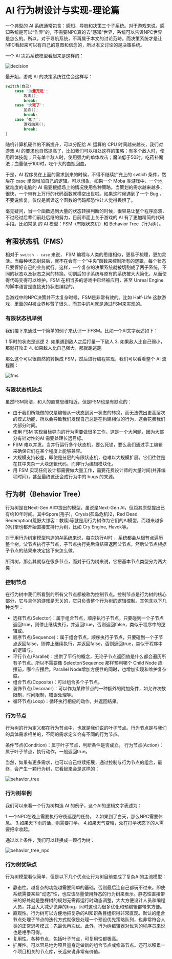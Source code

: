 # AI 行为树设计与实现-理论篇

一个典型的 AI 系统通常包含：感知、导航和决策三个子系统。对于游戏来说，感知系统是可以“作弊”的，不需要NPC真的去“感知”世界，系统可以告诉NPC世界是怎么的。所以，对于导航系统，不再属于本文的讨论范畴。而决策系统才是让NPC看起来可以有自己的意图和信念的，所以本文讨论的是决策系统。

一个 AI 决策系统模型看起来是这样的：

![decision](/images/btree/decision.png)

最开始，游戏 AI 的决策系统往往会这样写：

```c
switch(自己)
    case '血量充足':
        攻击();
        break;
    case '快死了':
        加血();
        break;
    case ‘死了’:
        游戏结束();
        break;
}
```

随机计算机硬件的不断提升，可以分配给 AI 运算的 CPU 时间越来越长，我们对游戏 AI 的要求也自然提高了，比如我们可以相处这样的策略：有多个敌人时，使用群体技能；只有单个敌人时，使用强力的单体攻击；魔法低于50时，吃药补魔法；血量低于100时，吃个大的血瓶回血。

于是，AI 程序员在上面的需求到来的时候，不得不继续扩充上的 swtich 条件，然后在 case 里面增加自己的逻辑。可以想象，如果一个 Moba 类游戏中，一个地狱难度的电脑的 AI 需要根据场上的情况使用各种策略。当策划的需求越来越多，很快，一个带有上万行的代码函数就横空出世啦。如果这时候遇到了一个 Bug ，不要说修复，仅仅是阅读这个函数的代码都恐怕让人觉得畏惧了。

毫无疑问，当一个函数遇到大量的状态转换判断的时候，很容易让整个程序崩溃，不过经过后辈们前赴后继的努力，目前市面上关于游戏的 AI 有了更加精简的代码手段。比如常见 的 AI 模型：FSM（有限状态机）和 Behavior Tree（行为树）。

## 有限状态机（FMS）

相对于 `switch - case` 来说， FSM 编程与人类的思维相似，更易于梳理，更加灵活。当每种状态封装后，就不在会有一个“中央”函数来控制所有的逻辑，每个状态只要管好自己的业务就行。这样，一个复杂的决策系统就被切割成了两子系统，不同的状态以及状态之间的转换。切割后的子系统与原有的系统被大大简化，从而使得代码变得可以维护。FSM 在相当多的游戏中已经被应用，甚至 Unreal Engine 的脚本语言是直接支持状态编程的。

当游戏中的NPC决策并不太复杂时候，FSM是非常有效的。比如 Half-Life 这款游戏，里面的AI被业界称赞了很久，而其中的AI就是通过FSM来实现的。

### 有限状态机举例

我们接下来通过一个简单的例子来认识一下FSM。比如一个AI文字表述如下：

1.平时的状态是巡逻
2. 如果遇到敌人之后打量一下敌人
3. 如果敌人比自己弱小，那就打攻击
4. 如果敌人比自己强大，那就跑逃跑

那么这个可以很自然的转换成 FSM，然后进行编程实现，我们可以看看整个 AI 流程图：

![fms](/images/btree/fms.png)

### 有限状态机缺点

虽然FSM简洁，和人的直觉思维相近，但是FSM也是有缺点的：

- 由于我们所能做的仅是编辑从一状态到另一状态的转换，而无法做出更高层次的模式功能，所以会导致我们发现自己总是在构建相似的行为，这会花费我们大部分时间。
- 使用 FSM 实现目标导向的行为需要做很多工作。这是一个大问题，因为大部分有针对性的AI 需要处理长远目标。
- FSM 难以并发。当并行运行多个状态机，要么死锁，要么我们通过手工编辑来确保它们在某个程度上能够兼容。
- 大规模支持较差，即使是分层的有限状态机，也难以大规模扩展。它们往往是在其中夹杂一大块逻辑代码，而非行为编辑模块化。
- 用 FSM 实现任何设计都需要做大量工作，需要花费设计师的大量时间(并非编程时间)，甚至最终这还会成行为中的 bugs 的来源。

## 行为树（Behavior Tree）

行为树是在Next-Gen AI中提出的模型，虽说是Next-Gen AI，但距其原型提出已有约10年时间。其中Spore(孢子)，Crysis(孤岛危机)2，Red Dead Redemption(荒野大镖客：救赎)等就是用行为树作为它们的AI模型。而越来越多的引擎也都开始直接支持行为树，比如 Cry Engine, Havok等。

对于用行为树定模型构造的AI系统来说，每次执行AI时 ，系统都会从根节点遍历整个树，父节点执行子节点，子节点执行完后将结果返回父节点，然后父节点根据子节点的结果来决定接下来怎么做。

所谓树，那么其就存在很多节点，而对于行为树来说，它把基本节点类型分为两大类：

### 控制节点

在行为树中我们所看到的所有父节点都被称为控制节点。控制节点是行为树的核心部分，它与具体的游戏是无关的，它只负责整个行为树的逻辑控制。其包含以下几种类型：

- 选择节点(Selector)：属于组合节点，顺序执行子节点，只要碰到一个子节点返回true，则停止继续执行，并返回true，否则返回false，类似于程序中的逻辑或。
- 顺序节点(Sequence)：属于组合节点，顺序执行子节点，只要碰到一个子节点返回false，则停止继续执行，并返回false，否则返回true，类似于程序中的逻辑与。
- 平行节点(Parallel)：提供了平行的概念，无论子节点返回值是什么都会遍历所有子节点。所以不需要像 Selector/Sequence 那样预判哪个 Child Node 应摆前，哪个应摆后。Parallel Node增加方便性的同时，也增加实现和维护复杂度。
- 组合节点(Coposite)：可以组合多个子节点。
- 装饰节点(Decoraor)：可以作为某种节点的一种额外的附加条件，如允许次数限制，时间限制，错误处理等。
- 循环节点(Loop)：循环执行相应的动作，并返回结果。

### 行为节点

行为树的行为定义都在行为节点中，也就是我们说的叶子节点。行为节点是与我们的具体需求相关的，不同的需求定义会有不同的行为节点。

条件节点(Condition)：属于叶子节点，判断条件是否成立。
行为节点(Action)：属于叶子节点，执行动作，一般返回true。

当然，如果有更多需求，也可以自己继续拓展，通过控制与行为节点的组合，最终，会产生一颗行为树，它看起来会是这样的：

![behavior_tree](/images/btree/behavior_tree.png)

### 行为树举例

我们可以来看一个行为树构造 AI 的例子，这个AI的逻辑文字表述为：

1.一个NPC在晚上需要执行守夜巡逻的任务。
2.如果到了白天，那么NPC需要休息。
3.如果天下雨的话，则需要打伞。
4.如果天气变晴，处在打伞状态下的人需要把伞收起。

通过以上条件，我们可以转换成一颗行为树：

![behavior_tree_npc](/images/btree/behavior_tree_npc.png)

### 行为树优缺点

行为树模型看似简单，但是以下几个优点让行为树目前变成了复杂AI的主流模型：

- 静态性。越复杂的功能越需要简单的基础，否则最后连自己都玩不过来。即使系统需要某些"动态"性，也应该尽量使用静态的行为树来表示。静态性直接带来的好处就是整棵树的规划无需再运行时动态调整，大大方便设计人员和编程人员，并且大大减少诡异的bug，同时这也为很多优化和预编辑都带来方便。
- 直观性。行为树可以方便地把复杂的AI知识条目组织得非常直观。默认的组合节点处理子节点的迭代方式就像是处理一个预设优先策略队列，也非常符合人类的正常思考模式：先最优再次优。此外，行为树编辑器对优秀的程序员来说也是唾手可得。
- 复用性。各种节点，包括叶子节点，可复用性都极高。
- 扩展性。可以容易地为项目量身定做新的组合节点或修饰节点。还可以积累一个项目相关的节点库，长远来说非常有价值。